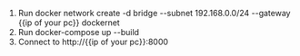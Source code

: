 1. Run docker network create -d bridge --subnet 192.168.0.0/24 --gateway {{ip of your pc}} dockernet
2. Run docker-compose up --build
3. Connect to http://{{ip of your pc}}:8000
